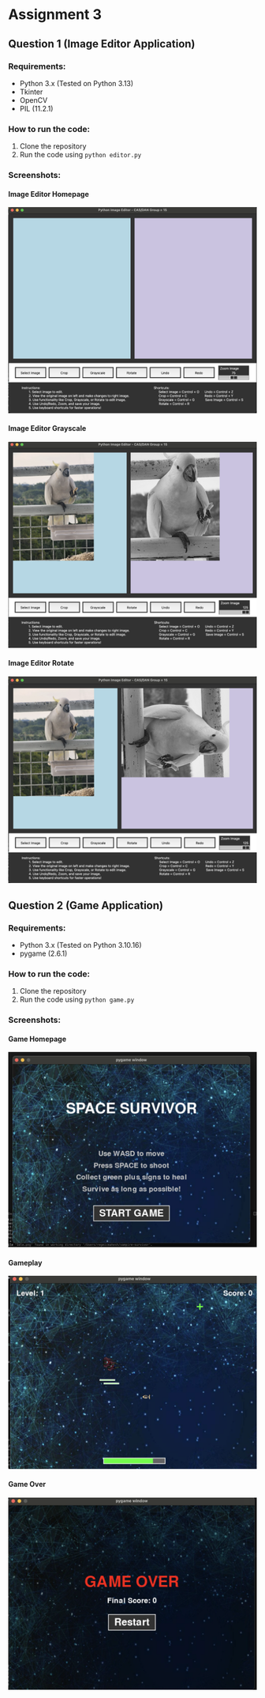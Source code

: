 # Assignment 3

## Question 1 (Image Editor Application)


### Requirements:

- Python 3.x (Tested on Python 3.13)
- Tkinter
- OpenCV
- PIL (11.2.1)

### How to run the code:

1. Clone the repository
2. Run the code using `python editor.py`


### Screenshots:

#### Image Editor Homepage
![alt text](editor_screenshots/blank.png)

#### Image Editor Grayscale
![alt text](editor_screenshots/crop_grayscale.png)

#### Image Editor Rotate
![alt text](editor_screenshots/crop_rotate.png)














## Question 2 (Game Application)

### Requirements:

- Python 3.x (Tested on Python 3.10.16)
- pygame (2.6.1)

### How to run the code:

1. Clone the repository
2. Run the code using `python game.py`


### Screenshots:

#### Game Homepage
![alt text](game_screenshots/game_homepage.png)

#### Gameplay
![alt text](game_screenshots/gameplay.png)

#### Game Over
![alt text](game_screenshots/gameover.png)
